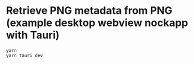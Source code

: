 # Retrieve PNG metadata from PNG (example desktop webview nockapp with Tauri)
```
yarn
yarn tauri dev
```